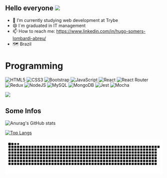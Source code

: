 ## Hello everyone <img src="https://raw.githubusercontent.com/MartinHeinz/MartinHeinz/master/wave.gif" width="30px">


- 🌱 I’m currently studying web development at Trybe
- 😄 I´m graduated in IT management
- 📫 How to reach me: https://www.linkedin.com/in/hugo-somers-lombardi-abreu/
- 🗺️ Brazil

# Programming
![HTML5](https://img.shields.io/badge/html5-%23E34F26.svg?style=for-the-badge&logo=html5&logoColor=white)
![CSS3](https://img.shields.io/badge/css3-%231572B6.svg?style=for-the-badge&logo=css3&logoColor=white)
![Bootstrap](https://img.shields.io/badge/bootstrap-%23563D7C.svg?style=for-the-badge&logo=bootstrap&logoColor=white)
![JavaScript](https://img.shields.io/badge/javascript-%23323330.svg?style=for-the-badge&logo=javascript&logoColor=%23F7DF1E)
![React](https://img.shields.io/badge/react-%2320232a.svg?style=for-the-badge&logo=react&logoColor=%2361DAFB)
![React Router](https://img.shields.io/badge/React_Router-CA4245?style=for-the-badge&logo=react-router&logoColor=white)
![Redux](https://img.shields.io/badge/redux-%23593d88.svg?style=for-the-badge&logo=redux&logoColor=white)
![NodeJS](https://img.shields.io/badge/node.js-6DA55F?style=for-the-badge&logo=node.js&logoColor=white)
![MySQL](https://img.shields.io/badge/mysql-%2300f.svg?style=for-the-badge&logo=mysql&logoColor=white)
![MongoDB](https://img.shields.io/badge/MongoDB-%234ea94b.svg?style=for-the-badge&logo=mongodb&logoColor=white)
![Jest](https://img.shields.io/badge/-jest-%23C21325?style=for-the-badge&logo=jest&logoColor=white)
![Mocha](https://img.shields.io/badge/-mocha-%238D6748?style=for-the-badge&logo=mocha&logoColor=white)


![](https://img.shields.io/badge/<SCRUM>-informational?style=flat&logo=<LOGO_NAME>&logoColor=white&color=2bbc8a)

## Some Infos

![Anurag's GitHub stats](https://github-readme-stats.vercel.app/api?username=Hugosomers&show_icons=true&theme=tokyonight)

[![Top Langs](https://github-readme-stats.vercel.app/api/top-langs/?username=Hugosomers&layout=compact)](https://github.com/anuraghazra/github-readme-stats)

![Snake animation](https://github.com/Hugosomers/Hugosomers/blob/output/github-contribution-grid-snake.svg)
